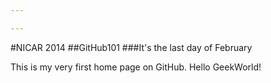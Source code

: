 ```yaml
---

---
```


#NICAR 2014
##GitHub101
###It's the last day of February

This is my very first home page on GitHub. Hello GeekWorld!
